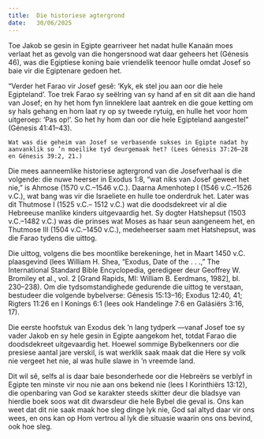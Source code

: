 ```yaml
---
title:  Die historiese agtergrond
date:   30/06/2025
---
```


Toe Jakob se gesin in Egipte gearriveer het nadat hulle Kanaän moes verlaat het as gevolg van die hongersnood wat daar geheers het (Génesis 46), was die Egiptiese koning baie vriendelik teenoor hulle omdat Josef so baie vir die Egiptenare gedoen het.

“Verder het Farao vir Josef gesê: ‘Kyk, ek stel jou aan oor die hele Egipteland’. Toe trek Farao sy seëlring van sy hand af en sit dit aan die hand van Josef; en hy het hom fyn linneklere laat aantrek en die goue ketting om sy hals gehang en hom laat ry op sy tweede rytuig, en hulle het voor hom uitgeroep: ‘Pas op!’.  So het hy hom dan oor die hele Egipteland aangestel” (Génesis 41:41–43).

`Wat was die geheim van Josef se verbasende sukses in Egipte nadat hy aanvanklik so ’n moeilike tyd deurgemaak het? (Lees Génesis 37:26–28 en Génesis 39:2, 21.)`

Die mees aanneemlike historiese agtergrond van die Josefverhaal is die volgende: die nuwe heerser in Exodus 1:8, “wat niks van Josef geweet het nie,” is Ahmose (1570 v.C.–1546 v.C.).  Daarna Amenhotep I (1546 v.C.–1526 v.C.), wat bang was vir die Israeliete en hulle toe onderdruk het.  Later was dit Thutmose I (1525 v.C.– 1512 v.C.) wat die doodsdekreet vir al die Hebreeuse manlike kinders uitgevaardig het. Sy dogter Hatshepsut (1503 v.C.–1482 v.C.) was die prinses wat Moses as haar seun aangeneem het, en Thutmose III (1504 v.C.–1450 v.C.), medeheerser saam met Hatshepsut, was die Farao tydens die uittog.

Die uittog, volgens die bes moontlike berekeninge, het in Maart 1450 v.C. plaasgevind (lees William H. Shea, “Exodus, Date of the . . .,” The International Standard Bible Encyclopedia, geredigeer deur Geoffrey W. Bromiley et al., vol. 2 [Grand Rapids, MI: William B. Eerdmans, 1982], bl. 230–238).  Om die tydsomstandighede gedurende die uittog te verstaan, bestudeer die volgende bybelverse: Génesis 15:13–16; Exodus 12:40, 41; Rigters 11:26 en I Konings 6:1 (lees ook Handelinge 7:6 en Galásiërs 3:16, 17).

Die eerste hoofstuk van Exodus dek ’n lang tydperk —vanaf Josef toe sy vader Jakob en sy hele gesin in Egipte aangekom het, totdat Farao die doodsdekreet uitgevaardig het.  Hoewel sommige Bybelkenners oor die presiese aantal jare verskil, is wat werklik saak maak dat die Here sy volk nie vergeet het nie, al was hulle slawe in ’n vreemde land.

Dit wil sê, selfs al is daar baie besonderhede oor die Hebreërs se verblyf in Egipte ten minste vir nou nie aan ons bekend nie (lees I Korinthiërs 13:12), die openbaring van God se karakter steeds skitter deur die bladsye van hierdie boek soos wat dit dwarsdeur die hele Bybel die geval is.  Ons kan weet dat dit nie saak maak hoe sleg dinge lyk nie, God sal altyd daar vir ons wees, en ons kan op Hom vertrou al lyk die situasie waarin ons ons bevind, ook hoe sleg.